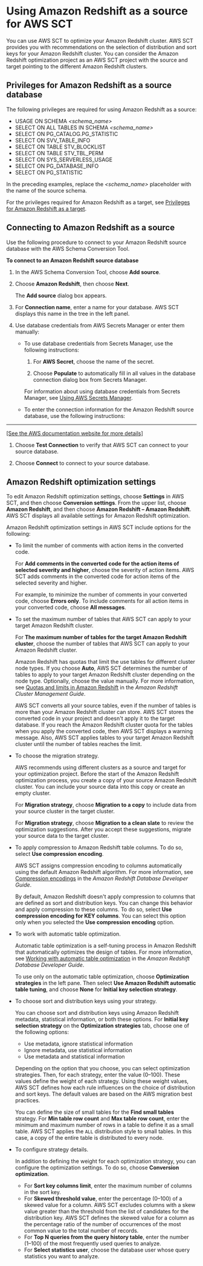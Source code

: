 # Using Amazon Redshift as a source for AWS SCT<a name="CHAP_Source.Redshift"></a>

You can use AWS SCT to optimize your Amazon Redshift cluster\. AWS SCT provides you with recommendations on the selection of distribution and sort keys for your Amazon Redshift cluster\. You can consider the Amazon Redshift optimization project as an AWS SCT project with the source and target pointing to the different Amazon Redshift clusters\.

## Privileges for Amazon Redshift as a source database<a name="CHAP_Source.Redshift.Permissions"></a>

The following privileges are required for using Amazon Redshift as a source:
+ USAGE ON SCHEMA *<schema\_name>* 
+ SELECT ON ALL TABLES IN SCHEMA *<schema\_name>* 
+ SELECT ON PG\_CATALOG\.PG\_STATISTIC 
+ SELECT ON SVV\_TABLE\_INFO 
+ SELECT ON TABLE STV\_BLOCKLIST 
+ SELECT ON TABLE STV\_TBL\_PERM 
+ SELECT ON SYS\_SERVERLESS\_USAGE 
+ SELECT ON PG\_DATABASE\_INFO 
+ SELECT ON PG\_STATISTIC 

In the preceding examples, replace the *<schema\_name>* placeholder with the name of the source schema\.

For the privileges required for Amazon Redshift as a target, see [Privileges for Amazon Redshift as a target](CHAP_Converting.DW.md#CHAP_Converting.DW.ConfigureTarget)\.

## Connecting to Amazon Redshift as a source<a name="CHAP_Source.Redshift.Connecting"></a>

Use the following procedure to connect to your Amazon Redshift source database with the AWS Schema Conversion Tool\. 

**To connect to an Amazon Redshift source database**

1. In the AWS Schema Conversion Tool, choose **Add source**\. 

1. Choose **Amazon Redshift**, then choose **Next**\. 

   The **Add source** dialog box appears\.

1. For **Connection name**, enter a name for your database\. AWS SCT displays this name in the tree in the left panel\. 

1. Use database credentials from AWS Secrets Manager or enter them manually:
   + To use database credentials from Secrets Manager, use the following instructions:

     1. For **AWS Secret**, choose the name of the secret\.

     1. Choose **Populate** to automatically fill in all values in the database connection dialog box from Secrets Manager\.

     For information about using database credentials from Secrets Manager, see [Using AWS Secrets Manager](CHAP_UserInterface.md#CHAP_UserInterface.SecretsManager)\.
   + To enter the connection information for the Amazon Redshift source database, use the following instructions:  
****    
[\[See the AWS documentation website for more details\]](http://docs.aws.amazon.com/SchemaConversionTool/latest/userguide/CHAP_Source.Redshift.html)

1. Choose **Test Connection** to verify that AWS SCT can connect to your source database\. 

1. Choose **Connect** to connect to your source database\.

## Amazon Redshift optimization settings<a name="CHAP_Source.Redshift.ConversionSettings"></a>

To edit Amazon Redshift optimization settings, choose **Settings** in AWS SCT, and then choose **Conversion settings**\. From the upper list, choose **Amazon Redshift**, and then choose **Amazon Redshift – Amazon Redshift**\. AWS SCT displays all available settings for Amazon Redshift optimization\.

Amazon Redshift optimization settings in AWS SCT include options for the following:
+ To limit the number of comments with action items in the converted code\.

  For **Add comments in the converted code for the action items of selected severity and higher**, choose the severity of action items\. AWS SCT adds comments in the converted code for action items of the selected severity and higher\.

  For example, to minimize the number of comments in your converted code, choose **Errors only**\. To include comments for all action items in your converted code, choose **All messages**\.
+ To set the maximum number of tables that AWS SCT can apply to your target Amazon Redshift cluster\.

  For **The maximum number of tables for the target Amazon Redshift cluster**, choose the number of tables that AWS SCT can apply to your Amazon Redshift cluster\.

  Amazon Redshift has quotas that limit the use tables for different cluster node types\. If you choose **Auto**, AWS SCT determines the number of tables to apply to your target Amazon Redshift cluster depending on the node type\. Optionally, choose the value manually\. For more information, see [Quotas and limits in Amazon Redshift](https://docs.aws.amazon.com/redshift/latest/mgmt/amazon-redshift-limits.html) in the *Amazon Redshift Cluster Management Guide*\.

  AWS SCT converts all your source tables, even if the number of tables is more than your Amazon Redshift cluster can store\. AWS SCT stores the converted code in your project and doesn't apply it to the target database\. If you reach the Amazon Redshift cluster quota for the tables when you apply the converted code, then AWS SCT displays a warning message\. Also, AWS SCT applies tables to your target Amazon Redshift cluster until the number of tables reaches the limit\.
+ To choose the migration strategy\.

  AWS recommends using different clusters as a source and target for your optimization project\. Before the start of the Amazon Redshift optimization process, you create a copy of your source Amazon Redshift cluster\. You can include your source data into this copy or create an empty cluster\.

  For **Migration strategy**, choose **Migration to a copy** to include data from your source cluster in the target cluster\.

  For **Migration strategy**, choose **Migration to a clean slate** to review the optimization suggestions\. After you accept these suggestions, migrate your source data to the target cluster\.
+ To apply compression to Amazon Redshift table columns\. To do so, select **Use compression encoding**\.

  AWS SCT assigns compression encoding to columns automatically using the default Amazon Redshift algorithm\. For more information, see [Compression encodings](https://docs.aws.amazon.com/redshift/latest/dg/c_Compression_encodings.html) in the *Amazon Redshift Database Developer Guide*\.

  By default, Amazon Redshift doesn't apply compression to columns that are defined as sort and distribution keys\. You can change this behavior and apply compression to these columns\. To do so, select **Use compression encoding for KEY columns**\. You can select this option only when you selected the **Use compression encoding** option\.
+ To work with automatic table optimization\.

  Automatic table optimization is a self\-tuning process in Amazon Redshift that automatically optimizes the design of tables\. For more information, see [Working with automatic table optimization](https://docs.aws.amazon.com/redshift/latest/dg/t_Creating_tables.html) in the *Amazon Redshift Database Developer Guide*\.

  To use only on the automatic table optimization, choose **Optimization strategies** in the left pane\. Then select **Use Amazon Redshift automatic table tuning**, and choose **None** for **Initial key selection strategy**\.
+ To choose sort and distribution keys using your strategy\.

  You can choose sort and distribution keys using Amazon Redshift metadata, statistical information, or both these options\. For **Initial key selection strategy** on the **Optimization strategies** tab, choose one of the following options:
  + Use metadata, ignore statistical information
  + Ignore metadata, use statistical information
  + Use metadata and statistical information

  Depending on the option that you choose, you can select optimization strategies\. Then, for each strategy, enter the value \(0–100\)\. These values define the weight of each strategy\. Using these weight values, AWS SCT defines how each rule influences on the choice of distribution and sort keys\. The default values are based on the AWS migration best practices\.

  You can define the size of small tables for the **Find small tables** strategy\. For **Min table row count** and **Max table row count**, enter the minimum and maximum number of rows in a table to define it as a small table\. AWS SCT applies the `ALL` distribution style to small tables\. In this case, a copy of the entire table is distributed to every node\.
+ To configure strategy details\.

  In addition to defining the weight for each optimization strategy, you can configure the optimization settings\. To do so, choose **Conversion optimization**\.
  + For **Sort key columns limit**, enter the maximum number of columns in the sort key\.
  + For **Skewed threshold value**, enter the percentage \(0–100\) of a skewed value for a column\. AWS SCT excludes columns with a skew value greater than the threshold from the list of candidates for the distribution key\. AWS SCT defines the skewed value for a column as the percentage ratio of the number of occurrences of the most common value to the total number of records\.
  + For **Top N queries from the query history table**, enter the number \(1–100\) of the most frequently used queries to analyze\.
  + For **Select statistics user**, choose the database user whose query statistics you want to analyze\.